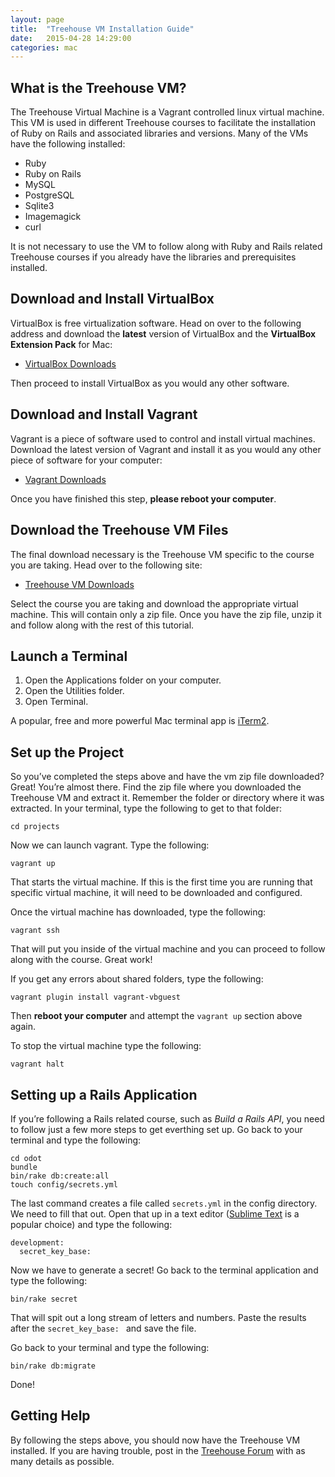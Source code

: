 ```yaml
---
layout: page
title:  "Treehouse VM Installation Guide"
date:   2015-04-28 14:29:00
categories: mac
---
```

## What is the Treehouse VM?
The Treehouse Virtual Machine is a Vagrant controlled linux virtual machine. This VM is used in different Treehouse courses to facilitate the installation of Ruby on Rails and associated libraries and versions. Many of the VMs have the following installed:

* Ruby
* Ruby on Rails
* MySQL
* PostgreSQL
* Sqlite3
* Imagemagick
* curl

It is not necessary to use the VM to follow along with Ruby and Rails related Treehouse courses if you already have the libraries and prerequisites installed.

## Download and Install VirtualBox
VirtualBox is free virtualization software. Head on over to the following address and download the **latest** version of VirtualBox and the **VirtualBox Extension Pack** for Mac:

* [VirtualBox Downloads](https://www.virtualbox.org/wiki/Downloads)

Then proceed to install VirtualBox as you would any other software.

## Download and Install Vagrant
Vagrant is a piece of software used to control and install virtual machines. Download the latest version of Vagrant and install it as you would any other piece of software for your computer:

* [Vagrant Downloads](http://www.vagrantup.com/downloads.html)

Once you have finished this step, **please reboot your computer**.

## Download the Treehouse VM Files

The final download necessary is the Treehouse VM specific to the course you are taking. Head over to the following site:

* [Treehouse VM Downloads](http://vm.teamtreehouse.com/)

Select the course you are taking and download the appropriate virtual machine. This will contain only a zip file. Once you have the zip file, unzip it and follow along with the rest of this tutorial.

## Launch a Terminal

1. Open the Applications folder on your computer.
2. Open the Utilities folder.
3. Open Terminal.

A popular, free and more powerful Mac terminal app is [iTerm2](http://iterm2.com/).

## Set up the Project
So you’ve completed the steps above and have the vm zip file downloaded? Great! You’re almost there. Find the zip file where you downloaded the Treehouse VM and extract it. Remember the folder or directory where it was extracted. In your terminal, type the following to get to that folder:

```
cd projects
```

Now we can launch vagrant. Type the following:

```
vagrant up
```

That starts the virtual machine. If this is the first time you are running that specific virtual machine, it will need to be downloaded and configured.

Once the virtual machine has downloaded, type the following:

```
vagrant ssh
```

That will put you inside of the virtual machine and you can proceed to follow along with the course. Great work!

If you get any errors about shared folders, type the following:

```
vagrant plugin install vagrant-vbguest
```

Then **reboot your computer** and attempt the `vagrant up` section above again.

To stop the virtual machine type the following:

```
vagrant halt
```

## Setting up a Rails Application
If you’re following a Rails related course, such as _Build a Rails API_, you need to follow just a few more steps to get everthing set up. Go back to your terminal and type the following:

```
cd odot
bundle
bin/rake db:create:all
touch config/secrets.yml
```

The last command creates a file called `secrets.yml` in the config directory. We need to fill that out. Open that up in a text editor ([Sublime Text](http://sublimetext.com) is a popular choice) and type the following:

```
development:
  secret_key_base:
```

Now we have to generate a secret! Go back to the terminal application and type the following:

```
bin/rake secret
```

That will spit out a long stream of letters and numbers. Paste the results after the `secret_key_base: ` and save the file.

Go back to your terminal and type the following:

```
bin/rake db:migrate
```

Done!

## Getting Help
By following the steps above, you should now have the Treehouse VM installed. If you are having trouble, post in the [Treehouse Forum](http://teamtreehouse.com/forum) with as many details as possible.
